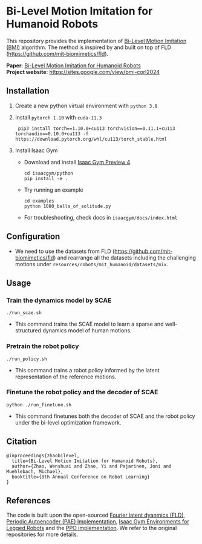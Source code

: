 # Bi-Level Motion Imitation for Humanoid Robots

This repository provides the implementation of [Bi-Level Motion Imitation (BMI)](https://arxiv.org/pdf/2410.01968) algorithm. The method is inspired by and built on top of FLD (https://github.com/mit-biomimetics/fld). 


**Paper**: [Bi-Level Motion Imitation for Humanoid Robots](https://arxiv.org/pdf/2410.01968)  
**Project website**: https://sites.google.com/view/bmi-corl2024 


## Installation

1. Create a new python virtual environment with `python 3.8`
2. Install `pytorch 1.10` with `cuda-11.3`
        
        pip3 install torch==1.10.0+cu113 torchvision==0.11.1+cu113 torchaudio==0.10.0+cu113 -f https://download.pytorch.org/whl/cu113/torch_stable.html

3. Install Isaac Gym

   - Download and install [Isaac Gym Preview 4](https://developer.nvidia.com/isaac-gym)

        ```
        cd isaacgym/python
        pip install -e .
        ```

   - Try running an example

        ```
        cd examples
        python 1080_balls_of_solitude.py
        ```

   - For troubleshooting, check docs in `isaacgym/docs/index.html`


## Configuration
- We need to use the datasets from FLD (https://github.com/mit-biomimetics/fld) and rearrange all the datasets including the challenging motions under `resources/robots/mit_humanoid/datasets/mix`.


## Usage

### Train the dynamics model by SCAE
```
./run_scae.sh
```
- This command trains the SCAE model to learn a sparse and well-structured dynamics model of human motions.

### Pretrain the robot policy

```
./run_policy.sh
```

- This command trains a robot policy informed by the latent representation of the reference motions.

### Finetune the robot policy and the decoder of SCAE

```
python ./run_finetune.sh
```

- This command finetunes both the decoder of SCAE and the robot policy under the bi-level optimization framework.



## Citation
```
@inproceedings{zhaobilevel,
  title={Bi-Level Motion Imitation for Humanoid Robots},
  author={Zhao, Wenshuai and Zhao, Yi and Pajarinen, Joni and Muehlebach, Michael},
  booktitle={8th Annual Conference on Robot Learning}
}
```

## References

The code is built upon the open-sourced [Fourier latent dyanmics (FLD)](https://github.com/mit-biomimetics/fld), [Periodic Autoencoder (PAE) Implementation](https://github.com/sebastianstarke/AI4Animation/tree/master/AI4Animation/SIGGRAPH_2022/PyTorch/PAE), [Isaac Gym Environments for Legged Robots](https://github.com/leggedrobotics/legged_gym) and the [PPO implementation](https://github.com/leggedrobotics/rsl_rl). We refer to the original repositories for more details.
